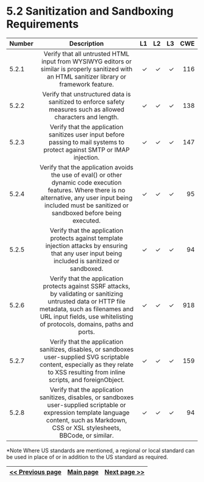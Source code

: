 # 5.2 Sanitization and Sandboxing Requirements


| Number       | Description     | L1    		| L2         | L3 		   | CWE		|
| :------------- | :----------: | -----------: | -----------:|-----------:| -----------:|
| 5.2.1 | Verify that all untrusted HTML input from WYSIWYG editors or similar is properly sanitized with an HTML sanitizer library or framework feature. | ✓	 | ✓   | ✓   | 116 |
| 5.2.2 | Verify that unstructured data is sanitized to enforce safety measures such as allowed characters and length. | ✓ 	 | ✓   | ✓   | 138 |
| 5.2.3 | Verify that the application sanitizes user input before passing to mail systems to protect against SMTP or IMAP injection. | ✓	 | ✓   | ✓   | 147 |
| 5.2.4 | Verify that the application avoids the use of eval() or other dynamic code execution features. Where there is no alternative, any user input being included must be sanitized or sandboxed before being executed.| ✓ 	 | ✓   | ✓   | 95 |
| 5.2.5 | Verify that the application protects against template injection attacks by ensuring that any user input being included is sanitized or sandboxed.| ✓  | ✓   | ✓   | 94|
| 5.2.6 | Verify that the application protects against SSRF attacks, by validating or sanitizing untrusted data or HTTP file metadata, such as filenames and URL input fields, use whitelisting of protocols, domains, paths and ports.| ✓  | ✓   | ✓   | 918|
| 5.2.7 | Verify that the application sanitizes, disables, or sandboxes user-supplied SVG scriptable content, especially as they relate to XSS resulting from inline scripts, and foreignObject.| ✓  | ✓   | ✓   |159|
| 5.2.8 | Verify that the application sanitizes, disables, or sandboxes user-supplied scriptable or expression template language content, such as Markdown, CSS or XSL stylesheets, BBCode, or similar.| ✓  | ✓   | ✓   | 94|

*Note
Where US standards are mentioned, a regional or local standard can be used in place of or in addition to the US standard as required.

[<< Previous page](1.%20Identify%20teams.md) | [Main page](../README.md) | [Next page >>](3.%20Nominate%20Champions.md)
| --- | --- | --- |